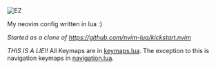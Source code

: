 ![EZ](https://cdn.betterttv.net/emote/5590b223b344e2c42a9e28e3/3x.webp)

My neovim config written in lua :)

*Started as a clone of https://github.com/nvim-lua/kickstart.nvim*

*THIS IS A LIE!!*
All Keymaps are in [keymaps.lua](/lua/keymaps.lua). 
The exception to this is navigation keymaps in [navigation.lua](/lua/plugins/navigation.lua).
